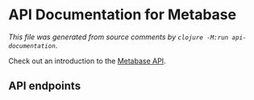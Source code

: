 # API Documentation for Metabase

_This file was generated from source comments by `clojure -M:run api-documentation`_.

Check out an introduction to the [Metabase API](https://www.metabase.com/learn/administration/metabase-api.html).

## API endpoints

